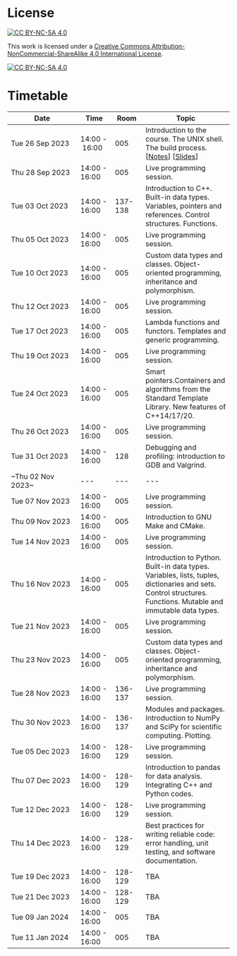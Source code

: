 # License

[![CC BY-NC-SA 4.0][cc-by-nc-sa-shield]][cc-by-nc-sa]

This work is licensed under a
[Creative Commons Attribution-NonCommercial-ShareAlike 4.0 International License][cc-by-nc-sa].

[![CC BY-NC-SA 4.0][cc-by-nc-sa-image]][cc-by-nc-sa]

[cc-by-nc-sa]: http://creativecommons.org/licenses/by-nc-sa/4.0/
[cc-by-nc-sa-image]: https://licensebuttons.net/l/by-nc-sa/4.0/88x31.png
[cc-by-nc-sa-shield]: https://img.shields.io/badge/License-CC%20BY--NC--SA%204.0-lightgrey.svg

# Timetable
| Date            | Time          | Room | Topic                                                                                                        |
| --------------- | ------------- | ---- | ------------------------------------------------------------------------------------------------------------ |
| Tue&nbsp;26&nbsp;Sep&nbsp;2023&nbsp;&nbsp; | 14:00&nbsp;-&nbsp;16:00&nbsp;&nbsp; | 005&nbsp;&nbsp;&nbsp;&nbsp;&nbsp; | Introduction to the course. The UNIX shell. The build process. <br>[[Notes](https://github.com/pcafrica/advanced_programming_2023-2024/blob/main/lectures/01-intro_unix.md)] [[Slides](https://pcafrica.github.io/advanced_programming_2023-2024/lectures/01-intro_unix.html)] |
| Thu 28 Sep 2023 | 14:00 - 16:00 | 005 | Live programming session. |
| Tue 03 Oct 2023 | 14:00 - 16:00 | 137-138 | Introduction to C++. Built-in data types. Variables, pointers and references. Control structures. Functions. |
| Thu 05 Oct 2023 | 14:00 - 16:00 | 005 | Live programming session. |
| Tue 10 Oct 2023 | 14:00 - 16:00 | 005 | Custom data types and classes. Object-oriented programming, inheritance and polymorphism. |
| Thu 12 Oct 2023 | 14:00 - 16:00 | 005 | Live programming session. |
| Tue 17 Oct 2023 | 14:00 - 16:00 | 005 | Lambda functions and functors. Templates and generic programming. |
| Thu 19 Oct 2023 | 14:00 - 16:00 | 005 | Live programming session. |
| Tue 24 Oct 2023 | 14:00 - 16:00 | 005 | Smart pointers.Containers and algorithms from the Standard Template Library. New features of C++14/17/20. |
| Thu 26 Oct 2023 | 14:00 - 16:00 | 005 | Live programming session. |
| Tue 31 Oct 2023 | 14:00 - 16:00 | 128 | Debugging and profiling: introduction to GDB and Valgrind. |
|~Thu 02 Nov 2023~| ---           | --- | --- |
| Tue 07 Nov 2023 | 14:00 - 16:00 | 005 | Live programming session. |
| Thu 09 Nov 2023 | 14:00 - 16:00 | 005 | Introduction to GNU Make and CMake. |
| Tue 14 Nov 2023 | 14:00 - 16:00 | 005 | Live programming session. |
| Thu 16 Nov 2023 | 14:00 - 16:00 | 005 | Introduction to Python. Built-in data types. Variables, lists, tuples, dictionaries and sets. Control structures. Functions. Mutable and immutable data types. |
| Tue 21 Nov 2023 | 14:00 - 16:00 | 005 | Live programming session. |
| Thu 23 Nov 2023 | 14:00 - 16:00 | 005 | Custom data types and classes. Object-oriented programming, inheritance and polymorphism. |
| Tue 28 Nov 2023 | 14:00 - 16:00 | 136-137 | Live programming session. |
| Thu 30 Nov 2023 | 14:00 - 16:00 | 136-137 | Modules and packages. Introduction to NumPy and SciPy for scientific computing. Plotting. |
| Tue 05 Dec 2023 | 14:00 - 16:00 | 128-129 | Live programming session. |
| Thu 07 Dec 2023 | 14:00 - 16:00 | 128-129 | Introduction to pandas for data analysis. Integrating C++ and Python codes. |
| Tue 12 Dec 2023 | 14:00 - 16:00 | 128-129 | Live programming session. |
| Thu 14 Dec 2023 | 14:00 - 16:00 | 128-129 | Best practices for writing reliable code: error handling, unit testing, and software documentation. |
| Tue 19 Dec 2023 | 14:00 - 16:00 | 128-129 | TBA |
| Tue 21 Dec 2023 | 14:00 - 16:00 | 128-129 | TBA |
| Tue 09 Jan 2024 | 14:00 - 16:00 | 005  | TBA |
| Tue 11 Jan 2024 | 14:00 - 16:00 | 005  | TBA |
